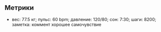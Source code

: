 

## Метрики

- вес: 77.5 кг; пульс: 60 bpm; давление: 120/80; сон: 7:30; шаги: 8200; заметка: коммент хорошее самочувствие
